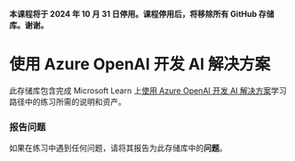 **本课程将于 **2024 年 10 月 31 日**停用。课程停用后，将移除所有 GitHub 存储库。谢谢。**

# 使用 Azure OpenAI 开发 AI 解决方案

此存储库包含完成 Microsoft Learn 上[使用 Azure OpenAI 开发 AI 解决方案](https://learn.microsoft.com/training/paths/develop-ai-solutions-azure-openai/)学习路径中的练习所需的说明和资产。

### 报告问题

如果在练习中遇到任何问题，请将其报告为此存储库中的**问题**。

